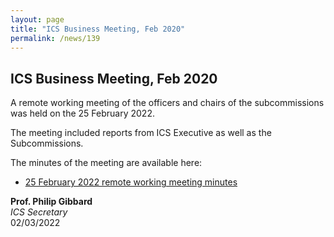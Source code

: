 ```yaml
---
layout: page
title: "ICS Business Meeting, Feb 2020"
permalink: /news/139
---
```

## ICS Business Meeting, Feb 2020

A remote working meeting of the officers and chairs of the subcommissions was held on the 25 February 2022.

The meeting included reports from ICS Executive as well as the Subcommissions. 

The minutes of the meeting are available here:

* [25 February 2022 remote working meeting minutes](/news/139_ICSBusinessMeetingMinutes.pdf)


**Prof. Philip Gibbard**  
_ICS Secretary_  
02/03/2022

